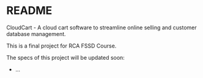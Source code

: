 # README

CloudCart - A cloud cart software to streamline online selling and customer database management.

This is a final project for RCA FSSD Course.

The specs of this project will be updated soon:

* ...
